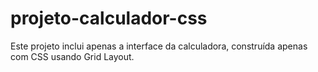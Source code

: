 # projeto-calculador-css
Este projeto inclui apenas a interface da calculadora, construída apenas com CSS usando Grid Layout.
